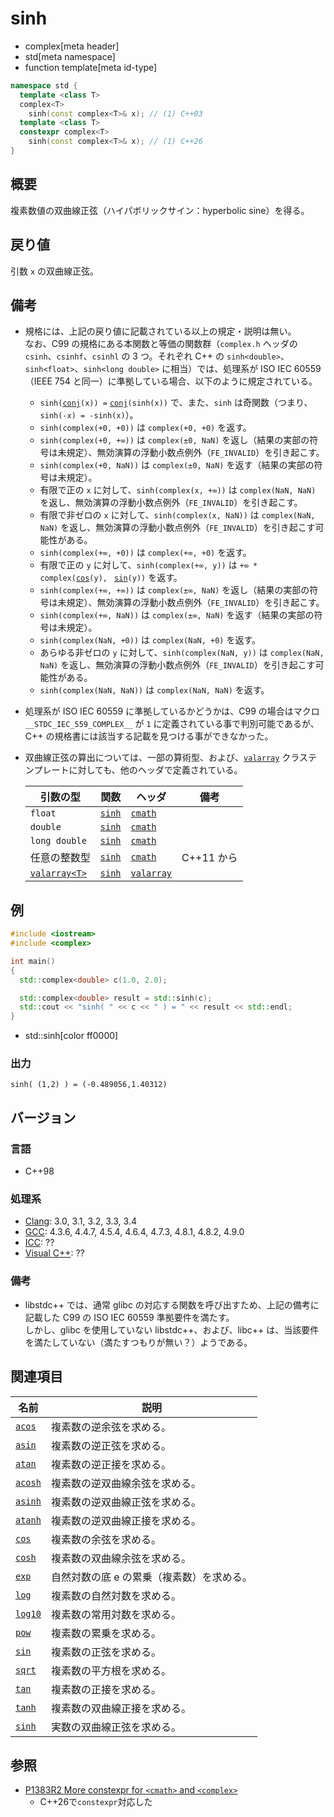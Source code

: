 # sinh
* complex[meta header]
* std[meta namespace]
* function template[meta id-type]

```cpp
namespace std {
  template <class T>
  complex<T>
    sinh(const complex<T>& x); // (1) C++03
  template <class T>
  constexpr complex<T>
    sinh(const complex<T>& x); // (1) C++26
}
```

## 概要
複素数値の双曲線正弦（ハイパボリックサイン：hyperbolic sine）を得る。


## 戻り値
引数 `x` の双曲線正弦。


## 備考
- 規格には、上記の戻り値に記載されている以上の規定・説明は無い。  
	なお、C99 の規格にある本関数と等価の関数群（`complex.h` ヘッダの `csinh`、`csinhf`、`csinhl` の 3 つ。それぞれ C++ の `sinh<double>`、`sinh<float>`、`sinh<long double>` に相当）では、処理系が ISO IEC 60559（IEEE 754 と同一）に準拠している場合、以下のように規定されている。
	- `sinh(`[`conj`](conj.md)`(x)) =` [`conj`](conj.md)`(sinh(x))` で、また、`sinh` は奇関数（つまり、`sinh(-x) = -sinh(x)`）。
	- `sinh(complex(+0, +0))` は `complex(+0, +0)` を返す。
	- `sinh(complex(+0, +∞))` は `complex(±0, NaN)` を返し（結果の実部の符号は未規定）、無効演算の浮動小数点例外（`FE_INVALID`）を引き起こす。
	- `sinh(complex(+0, NaN))` は `complex(±0, NaN)` を返す（結果の実部の符号は未規定）。
	- 有限で正の `x` に対して、`sinh(complex(x, +∞))` は `complex(NaN, NaN)` を返し、無効演算の浮動小数点例外（`FE_INVALID`）を引き起こす。
	- 有限で非ゼロの `x` に対して、`sinh(complex(x, NaN))` は `complex(NaN, NaN)` を返し、無効演算の浮動小数点例外（`FE_INVALID`）を引き起こす可能性がある。
	- `sinh(complex(+∞, +0))` は `complex(+∞, +0)` を返す。
	- 有限で正の `y` に対して、`sinh(complex(+∞, y))` は `+∞ * complex(`[`cos`](/reference/cmath/cos.md)`(y), ` [`sin`](/reference/cmath/sin.md)`(y))` を返す。
	- `sinh(complex(+∞, +∞))` は `complex(±∞, NaN)` を返し（結果の実部の符号は未規定）、無効演算の浮動小数点例外（`FE_INVALID`）を引き起こす。
	- `sinh(complex(+∞, NaN))` は `complex(±∞, NaN)` を返す（結果の実部の符号は未規定）。
	- `sinh(complex(NaN, +0))` は `complex(NaN, +0)` を返す。
	- あらゆる非ゼロの `y` に対して、`sinh(complex(NaN, y))` は `complex(NaN, NaN)` を返し、無効演算の浮動小数点例外（`FE_INVALID`）を引き起こす可能性がある。
	- `sinh(complex(NaN, NaN))` は `complex(NaN, NaN)` を返す。
- 処理系が ISO IEC 60559 に準拠しているかどうかは、C99 の場合はマクロ `__STDC_IEC_559_COMPLEX__` が `1` に定義されている事で判別可能であるが、C++ の規格書には該当する記載を見つける事ができなかった。
- 双曲線正弦の算出については、一部の算術型、および、[`valarray`](/reference/valarray.md) クラステンプレートに対しても、他のヘッダで定義されている。

	| 引数の型                                  | 関数                                           | ヘッダ                               | 備考       |
	|-------------------------------------------|------------------------------------------------|--------------------------------------|------------|
	| `float`                                   | [`sinh`](/reference/cmath/sinh.md)             | [`cmath`](/reference/cmath.md)       |            |
	| `double`                                  | [`sinh`](/reference/cmath/sinh.md)             | [`cmath`](/reference/cmath.md)       |            |
	| `long double`                             | [`sinh`](/reference/cmath/sinh.md)             | [`cmath`](/reference/cmath.md)       |            |
	| 任意の整数型                              | [`sinh`](/reference/cmath/sinh.md)             | [`cmath`](/reference/cmath.md)       | C++11 から |
	| [`valarray<T>`](/reference/valarray.md) | [`sinh`](/reference/valarray/valarray/sinh.md) | [`valarray`](/reference/valarray.md) |            |


## 例
```cpp example
#include <iostream>
#include <complex>

int main()
{
  std::complex<double> c(1.0, 2.0);

  std::complex<double> result = std::sinh(c);
  std::cout << "sinh( " << c << " ) = " << result << std::endl;
}
```
* std::sinh[color ff0000]

### 出力
```
sinh( (1,2) ) = (-0.489056,1.40312)
```


## バージョン
### 言語
- C++98

### 処理系
- [Clang](/implementation.md#clang): 3.0, 3.1, 3.2, 3.3, 3.4
- [GCC](/implementation.md#gcc): 4.3.6, 4.4.7, 4.5.4, 4.6.4, 4.7.3, 4.8.1, 4.8.2, 4.9.0
- [ICC](/implementation.md#icc): ??
- [Visual C++](/implementation.md#visual_cpp): ??

### 備考
- libstdc++ では、通常 glibc の対応する関数を呼び出すため、上記の備考に記載した C99 の ISO IEC 60559 準拠要件を満たす。  
	しかし、glibc を使用していない libstdc++、および、libc++ は、当該要件を満たしていない（満たすつもりが無い？）ようである。


## 関連項目
| 名前                               | 説明                                      |
|------------------------------------|-------------------------------------------|
| [`acos`](acos.md)                  | 複素数の逆余弦を求める。                  |
| [`asin`](asin.md)                  | 複素数の逆正弦を求める。                  |
| [`atan`](atan.md)                  | 複素数の逆正接を求める。                  |
| [`acosh`](acosh.md)                | 複素数の逆双曲線余弦を求める。            |
| [`asinh`](asinh.md)                | 複素数の逆双曲線正弦を求める。            |
| [`atanh`](atanh.md)                | 複素数の逆双曲線正接を求める。            |
| [`cos`](cos.md)                    | 複素数の余弦を求める。                    |
| [`cosh`](cosh.md)                  | 複素数の双曲線余弦を求める。              |
| [`exp`](exp.md)                    | 自然対数の底 e の累乗（複素数）を求める。 |
| [`log`](log.md)                    | 複素数の自然対数を求める。                |
| [`log10`](log10.md)                | 複素数の常用対数を求める。                |
| [`pow`](pow.md)                    | 複素数の累乗を求める。                    |
| [`sin`](sin.md)                    | 複素数の正弦を求める。                    |
| [`sqrt`](sqrt.md)                  | 複素数の平方根を求める。                  |
| [`tan`](tan.md)                    | 複素数の正接を求める。                    |
| [`tanh`](tanh.md)                  | 複素数の双曲線正接を求める。              |
| [`sinh`](/reference/cmath/sinh.md) | 実数の双曲線正弦を求める。                |


## 参照
- [P1383R2 More constexpr for `<cmath>` and `<complex>`](https://open-std.org/jtc1/sc22/wg21/docs/papers/2023/p1383r2.pdf)
    - C++26で`constexpr`対応した
